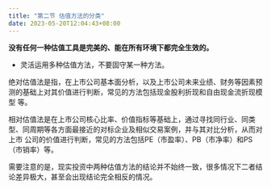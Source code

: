 ```yaml
---
title: "第二节 估值方法的分类"
date: 2023-05-20T12:04:43+08:00
---
```


**没有任何一种估值工具是完美的、能在所有环境下都完全生效的。**

- 灵活运用多种估值方法，不要固守某一种方法。

绝对估值法是指，在上市公司基本面分析，以及上市公司未来业绩、财务等因素预测的基础上对其价值进行判断，常见的方法包括现金股利折现和自由现金流折现模型
等。

相对估值法是在上市公司核心比率、价值指标等基础上，通过寻找同行业、同类型、同周期等各方面最接近的对标企业及相似交易案例，并与其对比分析，从而对上市
公司的价值进行判断，常见的方法包括PE（市盈率）、PB（市净率）和PS（市销率）等。

需要注意的是，现实投资中两种估值方法的结论并不始终一致，很多情况下二者结论差异极大，甚至会出现结论完全相反的情况。
